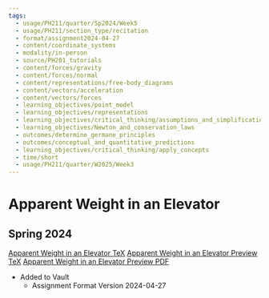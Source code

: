 ```yaml
---
tags:
  - usage/PH211/quarter/Sp2024/Week5
  - usage/PH211/section_type/recitation
  - format/assignment2024-04-27
  - content/coordinate_systems
  - modality/in-person
  - source/PH201_tutorials
  - content/forces/gravity
  - content/forces/normal
  - content/representations/free-body_diagrams
  - content/vectors/acceleration
  - content/vectors/forces
  - learning_objectives/point_model
  - learning_objectives/representations
  - learning_objectives/critical_thinking/assumptions_and_simplifications
  - learning_objectives/Newton_and_conservation_laws
  - outcomes/determine_germane_principles
  - outcomes/conceptual_and_quantitative_predictions
  - learning_objectives/critical_thinking/apply_concepts
  - time/short
  - usage/PH211/quarter/W2025/Week3
---
```

# Apparent Weight in an Elevator
## Spring 2024
[Apparent Weight in an Elevator TeX](./Apparent_Weight_in_an_Elevator.tex)
[Apparent Weight in an Elevator Preview TeX](./Apparent_Weight_in_an_Elevator_Preview.tex)
[Apparent Weight in an Elevator Preview PDF](./Apparent_Weight_in_an_Elevator_Preview.pdf)
* Added to Vault
	* Assignment Format Version 2024-04-27